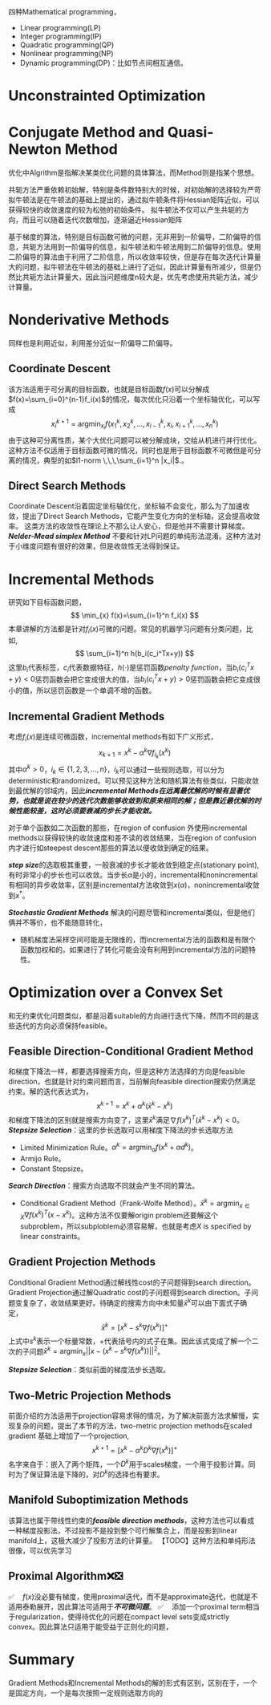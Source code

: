 四种Mathematical programming，
- Linear programming(LP)
- Integer programming(IP)
- Quadratic programming(QP)
- Nonlinear programming(NP)
- Dynamic programming(DP)：比如节点间相互通信。


# Unconstrainted Optimization
# Conjugate Method and Quasi-Newton Method
优化中Algrithm是指解决某类优化问题的具体算法，而Method则是指某个思想。


共轭方法严重依赖初始解，特别是条件数特别大的时候，对初始解的选择较为严苛
拟牛顿法是在牛顿法的基础上提出的，通过拟牛顿条件将Hessian矩阵近似，可以获得较快的收敛速度的较为松弛的初始条件。
拟牛顿法不仅可以产生共轭的方向，而且可以随着迭代次数增加，逐渐逼近Hessian矩阵

基于梯度的算法，特别是目标函数可微的问题，无非用到一阶偏导，二阶偏导的信息，共轭方法用到一阶偏导的信息，拟牛顿法和牛顿法用到二阶偏导的信息。使用二阶偏导的算法由于利用了二阶信息，所以收敛率较快，但是存在每次迭代计算量大的问题，拟牛顿法在牛顿法的基础上进行了近似，因此计算量有所减少，但是仍然比共轭方法计算量大，因此当问题维度n较大是，优先考虑使用共轭方法，减少计算量。

# Nonderivative Methods
同样也是利用近似，利用差分近似一阶偏导二阶偏导。
## Coordinate Descent
该方法适用于可分离的目标函数，也就是目标函数$f(x)$可以分解成$f(x)=\sum_{i=0}^{n-1}f_i(x)$的情况，每次优化只沿着一个坐标轴优化，可以写成
$$
x_i^{k+1} = \mathop{\arg\min}_{x_i} f(x_1^k,x_2^k,...,x_{i-1}^k,x_i,x_{i+1}^k,...,x_n^k)
$$
由于这种可分离性质，某个大优化问题可以被分解成块，交给从机进行并行优化。
这种方法不仅适用于目标函数可微的情况，同时也是用于目标函数不可微但是可分离的情况，典型的如$l1-norm \,\,\,\sum_{i=1}^n |x_i|$.。

## Direct Search Methods
Coordinate Descent沿着固定坐标轴优化，坐标轴不会变化，那么为了加速收敛，提出了Direct Search Methods，它能产生变化方向的坐标轴，这会提高收敛率。
这类方法的收敛性在理论上不那么让人安心，但是他并不需要计算梯度。
***Nelder-Mead simplex Method***
不要和针对LP问题的单纯形法混淆。这种方法对于小维度问题有很好的效果，但是收敛性无法得到保证。

# Incremental Methods
研究如下目标函数问题，
$$
\min_{x} f(x)=\sum_{i=1}^n f_i(x)
$$
本章讲解的方法都是针对$f_i(x)$可微的问题。常见的机器学习问题有分类问题，比如,$$
\sum_{i=1}^n h(b_i(c_i^Tx+y))
$$
这里$b_i$代表标签，$c_i$代表数据特征，$h(\cdot)$是惩罚函数$penalty$ $function$，当$b_i(c_i^Tx+y)<0$惩罚函数会把它变成很大的值，当$b_i(c_i^Tx+y)>0$惩罚函数会把它变成很小的值，所以惩罚函数是一个单调不增的函数。

## Incremental Gradient Methods
考虑$f_i(x)$是连续可微函数，incremental methods有如下广义形式，
$$
x_{k+1} = x^k - \alpha^k \nabla f_{i_k}(x^k)
$$
其中$\alpha^k>0$，$i_k\in\{1,2,3,...,n\}$，$i_k$可以通过一些规则选取，可以分为deterministic和randomized。可以预见这种方法和随机算法有些类似，只能收敛到最优解的邻域内，因此***incremental Methods在远离最优解的时候有显著优势，也就是说在较少的迭代次数能够收敛到和原来相同的解；但是靠近最优解的时候性能较差，这时必须要衰减的步长才能收敛。***

对于单个函数如二次函数的那些，在region of confusion 外使用incremental methods以获得较快的收敛速度和差不读的收敛结果，当在region of confusion内才进行如steepest descent那些的算法以便收敛到确定的结果。

***step size***的选取极其重要，一般衰减的步长才能收敛到稳定点(stationary point),有时非常小的步长也可以收敛。当步长$\alpha$是小的，incremental和nonincremental有相同的异步收敛率，区别是incremental方法收敛到$x(\alpha)$，nonincremental收敛到$x^*$。

***Stochastic Gradient Methods*** 解决的问题尽管和incremental类似，但是他们俩并不等价，也不能随意转化，

- 随机梯度法采样空间可能是无限维的，而incremental方法的函数和是有限个函数加权和的。如果进行了转化可能会没有利用到incremental方法的问题特性。


# Optimization over a Convex Set
和无约束优化问题类似，都是沿着suitable的方向进行迭代下降，然而不同的是这些迭代的方向必须保持feasible。

## Feasible Direction-Conditional Gradient Method
和梯度下降法一样，都要选择搜索方向，但是这种方法选择的方向是feasible direction，也就是针对约束问题而言，当前解向feasible direction搜索仍然满足约束。解的迭代表达式为，
$$
x^{k+1} = x^k+\alpha^k (\bar{x}^k-x^k)
$$
和梯度下降法的区别就是搜索方向变了，这里$\bar{x}^k$满足$\nabla f(x^k)^T(\bar{x}^k-x^k)<0$。
***Stepsize Selection***：这里的步长选取可以用梯度下降法的步长选取方法

- Limited Minimization Rule。$\alpha^k=\mathop{\arg\min}_{\alpha}f(x^k+\alpha d^k)$。
- Armijo Rule。
- Constant Stepsize。

***Search Direction***：搜索方向选取不同就会产生不同的算法。
- Conditional Gradient Method（Frank-Wolfe Method）。$\bar{x}^k=\mathop{\arg\min}_{x\in X} \nabla f(x^k)^T(x-x^k)$。这种方法不仅要解origin problem还要解这个subproblem，所以subploblem必须容易解，也就是考虑$X$ is specified by linear constraints。

## Gradient Projection Methods
Conditional Gradient Method通过解线性cost的子问题得到search direction。Gradient Projection通过解Quadratic cost的子问题得到search direction。子问题变复杂了，收敛结果更好。待确定的搜索方向中未知量$\bar{x}^k$可以由下面式子确定，
$$\bar{x}^k=[x^k-s^k\nabla f(x^k)]^+$$
上式中$s^k$表示一个标量常数，$+$代表括号内的式子在集。因此该式变成了解一个二次的子问题$\bar{x}^k=\mathop{\arg\min}_x ||x-(x^k-s^k\nabla f(x^k))||^2$。

***Stepsize Selection***：类似前面的梯度法步长选取。

## Two-Metric Projection Methods
前面介绍的方法适用于projection容易求得的情况，为了解决前面方法求解慢，实现复杂的问题，提出了本节的方法，two-metric projection methods在scaled gradient 基础上增加了一个projection,
$$x^{k+1}=[x^k-\alpha^k D^k\nabla f(x^k)]^+$$
名字来自于：嵌入了两个矩阵，一个$D^k$用于scales梯度，一个用于投影计算。同时为了保证算法是下降的，对$D^k$的选择也有要求。

## Manifold Suboptimization Methods
该算法也属于带线性约束的***feasible direction methods***，这种方法也可以看成一种梯度投影法，不过投影不是投到整个可行解集合上，而是投影到linear manifold上，这极大减少了投影方法的计算量。
【TODO】这种方法和单纯形法很像，可以优先学习

## Proximal Algorithm❌❎
✅$\quad f(x)$没必要有梯度，使用proximal迭代，而不是approximate迭代，也就是不适用泰勒展开，因此算法可适用于***不可微问题***。
✅$\quad$添加一个proximal term相当于regularization，使得待优化的问题在compact level sets变成strictly convex。因此算法只适用于能受益于正则化的问题，

# Summary
Gradient Methods和Incremental Methods的解的形式有区别，区别在于，一个是固定方向，一个是每次按照一定规则选取方向的